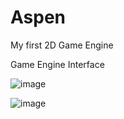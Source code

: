 # Aspen
My first 2D Game Engine

Game Engine Interface

![image](https://user-images.githubusercontent.com/87515048/180840727-7d46f8b1-623b-4656-b65d-4dcc3aa3b7fa.png)

![image](https://user-images.githubusercontent.com/87515048/180840764-de7b6861-ac76-4031-9e49-74072459a279.png)
